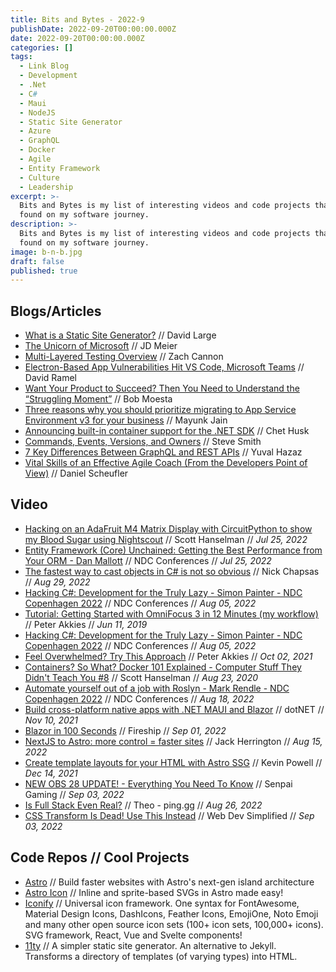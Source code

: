```yaml
---
title: Bits and Bytes - 2022-9
publishDate: 2022-09-20T00:00:00.000Z
date: 2022-09-20T00:00:00.000Z
categories: []
tags:
  - Link Blog
  - Development
  - .Net
  - C#
  - Maui
  - NodeJS
  - Static Site Generator
  - Azure
  - GraphQL
  - Docker
  - Agile
  - Entity Framework
  - Culture
  - Leadership
excerpt: >-
  Bits and Bytes is my list of interesting videos and code projects that I've
  found on my software journey.
description: >-
  Bits and Bytes is my list of interesting videos and code projects that I've
  found on my software journey.
image: b-n-b.jpg
draft: false
published: true
---
```


## Blogs/Articles
- [What is a Static Site Generator?](https://cloudcannon.com/blog/what-is-a-static-site-generator/) // David Large
- [The Unicorn of Microsoft](https://jdmeier.com/unicorn-of-microsoft/) // JD Meier
- [ Multi-Layered Testing Overview](https://improving.com/thoughts/multi-layered-testing-overview) // Zach Cannon
- [Electron-Based App Vulnerabilities Hit VS Code, Microsoft Teams](https://visualstudiomagazine.com/articles/2022/08/19/electron-bugs.aspx?m=1) // David Ramel
- [Want Your Product to Succeed? Then You Need to Understand the “Struggling Moment”](https://bobmoesta.medium.com/want-your-product-to-succeed-then-you-need-to-understand-the-struggling-moment-47eed7a68002) // Bob Moesta
- [Three reasons why you should prioritize migrating to App Service Environment v3 for your business](https://techcommunity.microsoft.com/t5/apps-on-azure-blog/three-reasons-why-you-should-prioritize-migrating-to-app-service/ba-p/3596628) // Mayunk Jain
- [Announcing built-in container support for the .NET SDK](https://devblogs.microsoft.com/dotnet/announcing-builtin-container-support-for-the-dotnet-sdk/) // Chet Husk
- [Commands, Events, Versions, and Owners](https://ardalis.com/commands-events-versions-and-owners/?utm_sq=h1x63j2g6q) // Steve Smith
- [7 Key Differences Between GraphQL and REST APIs](https://amplication.com/blog/7-key-differences-between-graphql-and-rest-apis-ckza1akvu042701s6jzrjovs5) // Yuval Hazaz
- [Vital Skills of an Effective Agile Coach (From the Developers Point of View)](https://improving.com/thoughts/effective-agile-coach-from-developer-point-of-view) // Daniel Scheufler

## Video
- [Hacking on an AdaFruit M4 Matrix Display with CircuitPython to show my Blood Sugar using Nightscout](https://youtu.be/5CmilyPrCeE) // Scott Hanselman // _Jul 25, 2022_
- [Entity Framework (Core) Unchained: Getting the Best Performance from Your ORM - Dan Mallott](https://youtu.be/ZKVXl2640ps) // NDC Conferences // _Jul 25, 2022_
- [The fastest way to cast objects in C# is not so obvious](https://youtu.be/dIu5EisoB_s) // Nick Chapsas // _Aug 29, 2022_
- [Hacking C#: Development for the Truly Lazy - Simon Painter - NDC Copenhagen 2022](https://youtu.be/0ial6pfgV9g) // NDC Conferences // _Aug 05, 2022_
- [Tutorial: Getting Started with OmniFocus 3 in 12 Minutes (my workflow)](https://youtu.be/_yCphxEVmFw) // Peter Akkies // _Jun 11, 2019_
- [Hacking C#: Development for the Truly Lazy - Simon Painter - NDC Copenhagen 2022](https://youtu.be/0ial6pfgV9g) // NDC Conferences // _Aug 05, 2022_
- [Feel Overwhelmed? Try This Approach](https://youtu.be/bpQcmZHZlDA) // Peter Akkies // _Oct 02, 2021_
- [Containers? So What? Docker 101 Explained - Computer Stuff They Didn't Teach You #8](https://youtu.be/0oEsMwSxBsk) // Scott Hanselman // _Aug 23, 2020_
- [Automate yourself out of a job with Roslyn - Mark Rendle - NDC Copenhagen 2022](https://youtu.be/V4zqk4-LL1M) // NDC Conferences // _Aug 18, 2022_
- [Build cross-platform native apps with .NET MAUI and Blazor](https://youtu.be/Dr8L7zXxwLI) // dotNET // _Nov 10, 2021_
- [Blazor in 100 Seconds](https://youtu.be/QXxNlpjnulI) // Fireship // _Sep 01, 2022_
- [NextJS to Astro: more control = faster sites](https://youtu.be/PSzCtdM20Fc) // Jack Herrington // _Aug 15, 2022_
- [Create template layouts for your HTML with Astro SSG](https://youtu.be/o7iQAF2EvUU) // Kevin Powell // _Dec 14, 2021_
- [NEW OBS 28 UPDATE! - Everything You Need To Know](https://youtu.be/WbVBl6GIkw4) // Senpai Gaming // _Sep 03, 2022_
- [Is Full Stack Even Real?](https://youtu.be/rAjd8z-Fx5A) // Theo - ping․gg // _Aug 26, 2022_
- [CSS Transform Is Dead! Use This Instead](https://youtu.be/416MT-VmJdI) // Web Dev Simplified // _Sep 03, 2022_

## Code Repos // Cool Projects
- [Astro](https://github.com/withastro/astro) // Build faster websites with Astro's next-gen island architecture
- [Astro Icon](https://github.com/natemoo-re/astro-icon) // Inline and sprite-based SVGs in Astro made easy!
- [Iconify](https://github.com/iconify/iconify) // Universal icon framework. One syntax for FontAwesome, Material Design Icons, DashIcons, Feather Icons, EmojiOne, Noto Emoji and many other open source icon sets (100+ icon sets, 100,000+ icons). SVG framework, React, Vue and Svelte components!
- [11ty](https://github.com/11ty/eleventy/) // A simpler static site generator. An alternative to Jekyll. Transforms a directory of templates (of varying types) into HTML.
